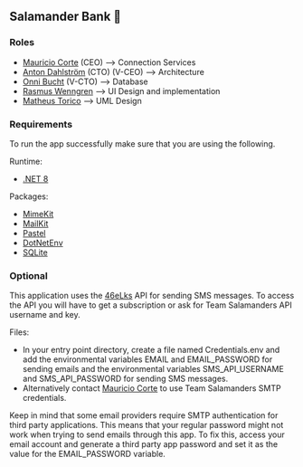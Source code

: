 ## Salamander Bank 🦎

### Roles
* [Mauricio Corte](https://github.com/Marremelad) (CEO) --> Connection Services
* [Anton Dahlström](https://github.com/Anton-Dahlstrom) (CTO) (V-CEO) --> Architecture
* [Onni Bucht](https://github.com/onni82) (V-CTO) --> Database
* [Rasmus Wenngren](https://github.com/RasmusWenngren92) --> UI Design and implementation
* [Matheus Torico](https://github.com/ikariLain) --> UML Design

### Requirements
To run the app successfully make sure that you are using the following.

Runtime:
* [.NET 8](https://dotnet.microsoft.com/en-us/download/dotnet/8.0)

Packages:
* [MimeKit](https://github.com/jstedfast/MimeKit)
* [MailKit](https://github.com/jstedfast/MailKit)
* [Pastel](https://www.nuget.org/packages/Pastel)
* [DotNetEnv](https://www.nuget.org/packages/DotNetEnv/)
* [SQLite](https://system.data.sqlite.org/index.html/doc/trunk/www/index.wiki)
  
### Optional
This application uses the [46eLks](https://46elks.se/) API for sending SMS messages. To access the API you will have to get a subscription or ask for Team Salamanders API username and key.

Files:
* In your entry point directory, create a file named Credentials.env and add the environmental variables EMAIL and EMAIL_PASSWORD for sending emails and the environmental variables SMS_API_USERNAME and SMS_API_PASSWORD for sending SMS messages.
* Alternatively contact [Mauricio Corte](https://github.com/Marremelad) to use Team Salamanders SMTP credentials.

Keep in mind that some email providers require SMTP authentication for third party applications. This means that your regular password might not work when trying to send emails through this app. To fix this, access your email account and generate a third party app password and set it as the value for the EMAIL_PASSWORD variable.